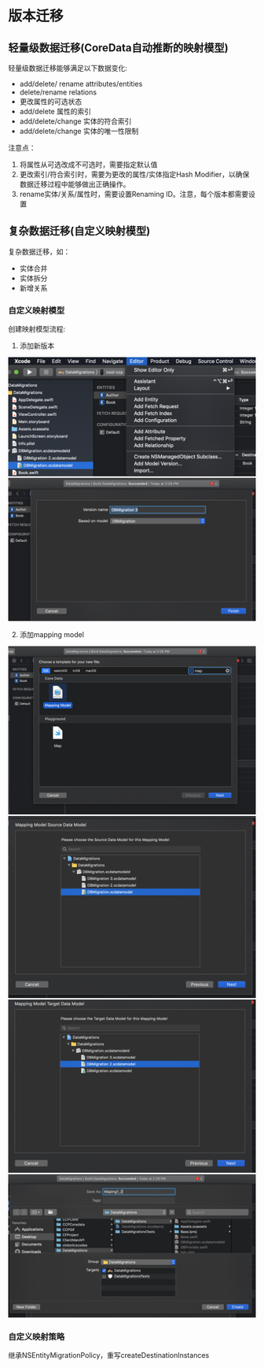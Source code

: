 # 版本迁移

## 轻量级数据迁移(CoreData自动推断的映射模型)
轻量级数据迁移能够满足以下数据变化:
* add/delete/ rename attributes/entities
* delete/rename relations
* 更改属性的可选状态
* add/delete 属性的索引
* add/delete/change 实体的符合索引
* add/delete/change 实体的唯一性限制

注意点：

1. 将属性从可选改成不可选时，需要指定默认值
2. 更改索引/符合索引时，需要为更改的属性/实体指定Hash Modifier，以确保数据迁移过程中能够做出正确操作。
3. rename实体/关系/属性时，需要设置Renaming ID。注意，每个版本都需要设置

## 复杂数据迁移(自定义映射模型)
复杂数据迁移，如：
* 实体合并
* 实体拆分
* 新增关系

### 自定义映射模型
创建映射模型流程:
1. 添加新版本

![add version](https://github.com/coolboy-ccp/Optimization/blob/master/Persistence/optimization/images/addVersion1.png)
![add version](https://github.com/coolboy-ccp/Optimization/blob/master/Persistence/optimization/images/addVersion2.png)

2. 添加mapping model

![add mapping](https://github.com/coolboy-ccp/Optimization/blob/master/Persistence/optimization/images/addMapping1.png)
![add mapping](https://github.com/coolboy-ccp/Optimization/blob/master/Persistence/optimization/images/addMapping2.png)
![add mapping](https://github.com/coolboy-ccp/Optimization/blob/master/Persistence/optimization/images/addMapping3.png)
![add mapping](https://github.com/coolboy-ccp/Optimization/blob/master/Persistence/optimization/images/addMapping4.png)

### 自定义映射策略
继承NSEntityMigrationPolicy，重写createDestinationInstances


